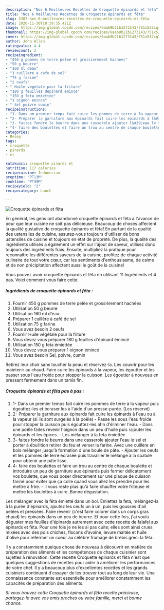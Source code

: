 ```yaml
---
description: "Nos 6 Meilleures Recettes de Croquette épinards et fêta"
title: "Nos 6 Meilleures Recettes de Croquette épinards et fêta"
slug: 5307-nos-6-meilleures-recettes-de-croquette-epinards-et-feta
date: 2020-11-30T10:39:35.421Z
image: https://img-global.cpcdn.com/recipes/6aab9b21b1273143/751x532cq70/croquette-epinards-et-feta-photo-principale-de-la-recette.jpg
thumbnail: https://img-global.cpcdn.com/recipes/6aab9b21b1273143/751x532cq70/croquette-epinards-et-feta-photo-principale-de-la-recette.jpg
cover: https://img-global.cpcdn.com/recipes/6aab9b21b1273143/751x532cq70/croquette-epinards-et-feta-photo-principale-de-la-recette.jpg
author: John Allen
ratingvalue: 4.4
reviewcount: 3
recipeingredient:
- "450 g pommes de terre pelee et grossierement hachees"
- "50 g beurre"
- "160 ml deau"
- "1 cuillere a cafe de sel"
- "75 g farine"
- "2 oeufs"
- " Huile vegetale pour la friture"
- "180 g feuilles depinard emince"
- "150 g feta emiettee"
- "1 oignon emince"
- " Sel poivre cumin"
recipeinstructions:
- "1- Dans un premier temps fait cuire les pommes de terre à la vapeur puis égouttez-les et écraser les à l&#39;aide d&#39;un presse-purée. (Les réservé)"
- "2- Préparer la garniture aux épinards fait cuire les épinards à l&#39;eau ou à la vapeur (si ils sont surgelés à la poêle) Passe les sous l&#39;eau froide pour stopper la cuisson puis égouttez-les afin d&#39;éliminer l&#39;eau.  Dans une poêle faites revenir l&#39;oignon dans un peu d&#39;huile puis rajouter les épinards et les épices. Les mélanger à la feta émiettée"
- "3- faites fondre le beurre dans une casserole ajouter l&#39;eau le sel et porter à ébullition retirer du feu et verser la farine. Avec une cuillère en bois mélanger jusqu&#39;à formation d&#39;une boule de pâte. Ajouter les oeufs et les pommes de terre écrasée puis travailler le mélange à la spatule pour obtenir une pâte lisse."
- "4- faire des boulettes et faire un trou au centre de chaque boulette et introduire un peu de garniture aux épinards puis fermer délicatement vos boulette, que vous poser directement sur une plaque de cuisson fariné pour éviter que ça colle quand vous allez les prendre pour les mettre à frire. Il vous reste plus qu&#39;à faire chauffer votre friteuse et mettre les boulettes à cuire. Bonne dégustation."
categories:
- Resep
tags:
- croquette
- pinards
- et

katakunci: croquette pinards et 
nutrition: 117 calories
recipecuisine: Indonesian
preptime: "PT13M"
cooktime: "PT49M"
recipeyield: "2"
recipecategory: Lunch

---
```



![Croquette épinards et fêta](https://img-global.cpcdn.com/recipes/6aab9b21b1273143/751x532cq70/croquette-epinards-et-feta-photo-principale-de-la-recette.jpg)

En général, les gens ont abandonné croquette épinards et fêta à l'avance de peur que leur cuisine ne soit pas délicieuse. Beaucoup de choses affectent la qualité gustative de croquette épinards et fêta! En partant de la qualité des ustensiles de cuisine, assurez-vous toujours d'utiliser de bons ustensiles de cuisine et toujours en état de propreté. De plus, la qualité des ingrédients utilisés a également un effet sur l'ajout de saveur, utilisez donc toujours des ingrédients frais. Ensuite, multipliez la pratique pour reconnaître les différentes saveurs de la cuisine, profitez de chaque activité culinaire de tout votre cœur, car les sentiments d'enthousiasme, de calme et de non précipitation affectent aussi le goût de la cuisine!

<!--inarticleads1-->

Vous pouvez avoir croquette épinards et fêta en utilisant 11 Ingrédients et 4 pas. Voici comment vous faire cette.

##### Ingrédients de croquette épinards et fêta :

1. Fournir 450 g pommes de terre pelée et grossièrement hachées
1. Utilisation 50 g beurre
1. Utilisation 160 ml d&#39;eau
1. Préparer 1 cuillère à café de sel
1. Utilisation 75 g farine
1. Vous avez besoin 2 oeufs
1. Fournir  Huile végétale pour la friture
1. Vous devez vous préparer 180 g feuilles d&#39;épinard émincé
1. Utilisation 150 g feta émiettée
1. Vous devez vous préparer 1 oignon émincé
1. Vous avez besoin  Sel, poivre, cumin


Retirez leur chair sans toucher la peau et réservez-la. Les couvrir pour les maintenir au chaud. Faire cuire les épinards à la vapeur, les égoutter et les passer sous l&#39;eau froide pour stopper la cuisson. Les égoutter à nouveau en pressant fermement dans un tamis fin. 

<!--inarticleads2-->

##### Croquette épinards et fêta pas à pas :

1. 1- Dans un premier temps fait cuire les pommes de terre à la vapeur puis égouttez-les et écraser les à l&#39;aide d&#39;un presse-purée. (Les réservé)
1. 2- Préparer la garniture aux épinards fait cuire les épinards à l&#39;eau ou à la vapeur (si ils sont surgelés à la poêle) - Passe les sous l&#39;eau froide pour stopper la cuisson puis égouttez-les afin d&#39;éliminer l&#39;eau.  - Dans une poêle faites revenir l&#39;oignon dans un peu d&#39;huile puis rajouter les épinards et les épices. - Les mélanger à la feta émiettée
1. 3- faites fondre le beurre dans une casserole ajouter l&#39;eau le sel et porter à ébullition retirer du feu et verser la farine. Avec une cuillère en bois mélanger jusqu&#39;à formation d&#39;une boule de pâte. - Ajouter les oeufs et les pommes de terre écrasée puis travailler le mélange à la spatule pour obtenir une pâte lisse.
1. 4- faire des boulettes et faire un trou au centre de chaque boulette et introduire un peu de garniture aux épinards puis fermer délicatement vos boulette, que vous poser directement sur une plaque de cuisson fariné pour éviter que ça colle quand vous allez les prendre pour les mettre à frire. - Il vous reste plus qu&#39;à faire chauffer votre friteuse et mettre les boulettes à cuire. Bonne dégustation.


Les mélanger avec la fêta émietté dans un bol. Emiettez la feta, mélangez-la à la purée d&#39;épinards, ajoutez les oeufs un à un, puis les gousses d&#39;ail pelées et pressées. Faire revenir (c&#39;est faire colorer dans un corps gras chaud) les épinards dans un peu de beurre. Et pour cette fois, j&#39;ai voulu déguster mes feuilles d&#39;épinards autrement avec cette recette de falafel aux épinards et fêta. Pour une fois je ne les ai pas cuite; elles sont ainsi crues mixées avec des pois chiches, flocons d&#39;avoine, levure maltée et huile d&#39;olive pour refermer un coeur au célèbre fromage de brebis grec: la fêta. 

<!--inarticleads1-->

<p>
Il y a constamment quelque chose de nouveau à découvrir en matière de préparation des aliments et les compétences de chaque cuisinier sont sujettes à rénovation. Cette recette Croquette épinards et fêta n'est que quelques suggestions de recettes pour aider à améliorer les performances de votre chef. Il y a beaucoup plus d'excellentes recettes et les grands cuisiniers continuent d'essayer de les trouver tout au long de leur vie. Une connaissance constante est essentielle pour améliorer constamment les capacités de préparation des aliments.
</p>

<p>
<i>Si vous trouvez cette Croquette épinards et fêta recette précieuse, partagez-la avec vos amis proches ou votre famille, merci et bonne chance.</i>
</p>
